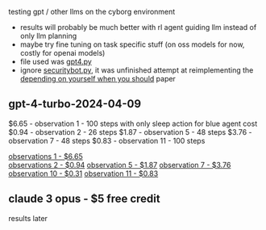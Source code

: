 testing gpt / other llms on the cyborg environment

- results will probably be much better with rl agent guiding llm instead of only llm planning
- maybe try fine tuning on task specific stuff (on oss models for now, costly for openai models)
- file used was [gpt4.py](gpt4.py)
- ignore [securitybot.py](testing/securitybot.py), it was unfinished attempt at reimplementing the [depending on yourself when you should](https://arxiv.org/pdf/2403.17674.pdf) paper

## gpt-4-turbo-2024-04-09

$6.65 - observation 1 - 100 steps with only sleep action for blue agent cost
$0.94 - observation 2 - 26 steps
$1.87 - observation 5 - 48 steps 
$3.76 - observation 7 - 48 steps
$0.83 - observation 11 - 100 steps

[observations 1 - $6.65](observations/observations-1.txt)  
[observations 2 - $0.94](observations/observations-20240413175508.txt)
[observation 5 - $1.87](observations/observations-20240413192821.txt)
[observation 7 - $3.76](observations/observations-20240413221357.txt)
[observation 10 - $0.31](observations/observations-20240413233916)
[observation 11 - $0.83](observations/observations-20240413235343.txt)

## claude 3 opus - $5 free credit 
results later